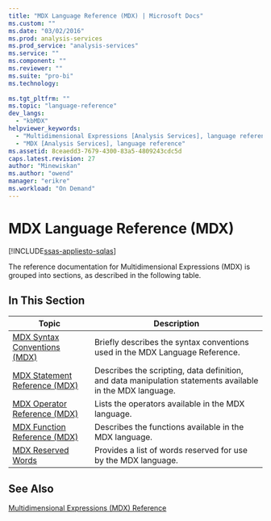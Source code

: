 ```yaml
---
title: "MDX Language Reference (MDX) | Microsoft Docs"
ms.custom: ""
ms.date: "03/02/2016"
ms.prod: analysis-services
ms.prod_service: "analysis-services"
ms.service: ""
ms.component: ""
ms.reviewer: ""
ms.suite: "pro-bi"
ms.technology: 
  
ms.tgt_pltfrm: ""
ms.topic: "language-reference"
dev_langs: 
  - "kbMDX"
helpviewer_keywords: 
  - "Multidimensional Expressions [Analysis Services], language reference"
  - "MDX [Analysis Services], language reference"
ms.assetid: 8ceaedd3-7679-4300-83a5-4809243cdc5d
caps.latest.revision: 27
author: "Minewiskan"
ms.author: "owend"
manager: "erikre"
ms.workload: "On Demand"
---
```

# MDX Language Reference (MDX)
[!INCLUDE[ssas-appliesto-sqlas](../includes/ssas-appliesto-sqlas.md)]

  The reference documentation for Multidimensional Expressions (MDX) is grouped into sections, as described in the following table.  
  
## In This Section  
  
|Topic|Description|  
|-----------|-----------------|  
|[MDX Syntax Conventions &#40;MDX&#41;](../mdx/mdx-syntax-conventions-mdx.md)|Briefly describes the syntax conventions used in the MDX Language Reference.|  
|[MDX Statement Reference &#40;MDX&#41;](../mdx/mdx-statement-reference-mdx.md)|Describes the scripting, data definition, and data manipulation statements available in the MDX language.|  
|[MDX Operator Reference &#40;MDX&#41;](../mdx/mdx-operator-reference-mdx.md)|Lists the operators available in the MDX language.|  
|[MDX Function Reference &#40;MDX&#41;](../mdx/mdx-function-reference-mdx.md)|Describes the functions available in the MDX language.|  
|[MDX Reserved Words](../mdx/mdx-reserved-words.md)|Provides a list of words reserved for use by the MDX language.|  
  
## See Also  
 [Multidimensional Expressions &#40;MDX&#41; Reference](../mdx/multidimensional-expressions-mdx-reference.md)  
  
  
